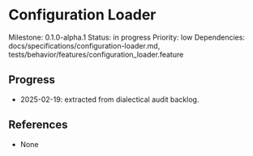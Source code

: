 # Configuration Loader
Milestone: 0.1.0-alpha.1
Status: in progress
Priority: low
Dependencies: docs/specifications/configuration-loader.md, tests/behavior/features/configuration_loader.feature

## Progress
- 2025-02-19: extracted from dialectical audit backlog.

## References
- None
